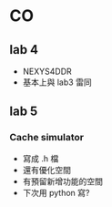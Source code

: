 # CO

## lab 4

- NEXYS4DDR
- 基本上與 lab3 雷同

## lab 5

### Cache simulator

- 寫成 .h 檔
- 還有優化空間
- 有預留新增功能的空間
- 下次用 python 寫?
